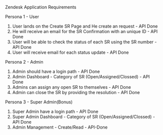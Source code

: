 Zendesk Application Requirements

Persona 1 - User
1. User lands on the Create SR Page and He create an request - API Done
2. He will receive an email for the SR Confirmation with an unique ID - API Done
3. User will be able to check the status of each SR using the SR number - API Done
4. User will receive email for each status update - API Done


Persona 2 - Admin
1. Admin should have a login path - API Done
2. Admin Dashboard - Category of SR (Open/Assigned/Clossed) - API Done
3. Admins can assign any open SR to themselves - API Done
4. Admin can close the SR by providing the resolution - API Done

Persona 3 - Super Admin(Bonus)
1. Super Admin have a login path - API Done
2. Super Admin Dashboard - Category of SR (Open/Assigned/Clossed) - API Done
3. Admin Management - Create/Read - API-Done